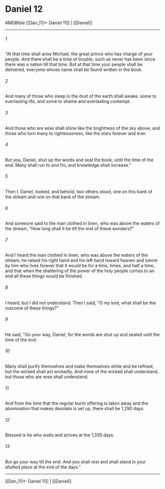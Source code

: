 # Daniel 12
#MDBible
[[Dan_11|← Daniel 11]] | [[Daniel]]

***

###### 1 

"At that time shall arise Michael, the great prince who has charge of your people. And there shall be a time of trouble, such as never has been since there was a nation till that time. But at that time your people shall be delivered, everyone whose name shall be found written in the book. 

###### 2 

And many of those who sleep in the dust of the earth shall awake, some to everlasting life, and some to shame and everlasting contempt. 

###### 3 

And those who are wise shall shine like the brightness of the sky above; and those who turn many to righteousness, like the stars forever and ever. 

###### 4 

But you, Daniel, shut up the words and seal the book, until the time of the end. Many shall run to and fro, and knowledge shall increase." 

###### 5 

Then I, Daniel, looked, and behold, two others stood, one on this bank of the stream and one on that bank of the stream. 

###### 6 

And someone said to the man clothed in linen, who was above the waters of the stream, "How long shall it be till the end of these wonders?" 

###### 7 

And I heard the man clothed in linen, who was above the waters of the stream; he raised his right hand and his left hand toward heaven and swore by him who lives forever that it would be for a time, times, and half a time, and that when the shattering of the power of the holy people comes to an end all these things would be finished. 

###### 8 

I heard, but I did not understand. Then I said, "O my lord, what shall be the outcome of these things?" 

###### 9 

He said, "Go your way, Daniel, for the words are shut up and sealed until the time of the end. 

###### 10 

Many shall purify themselves and make themselves white and be refined, but the wicked shall act wickedly. And none of the wicked shall understand, but those who are wise shall understand. 

###### 11 

And from the time that the regular burnt offering is taken away and the abomination that makes desolate is set up, there shall be 1,290 days. 

###### 12 

Blessed is he who waits and arrives at the 1,335 days. 

###### 13 

But go your way till the end. And you shall rest and shall stand in your allotted place at the end of the days." 

***

[[Dan_11|← Daniel 11]] | [[Daniel]]
